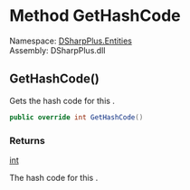 # Method GetHashCode

Namespace: [DSharpPlus.Entities](DSharpPlus.Entities.md)  
Assembly: DSharpPlus.dll

## <a id="DSharpPlus_Entities_DiscordApplication_GetHashCode"></a>GetHashCode\(\)

Gets the hash code for this <xref href="DSharpPlus.Entities.DiscordApplication" data-throw-if-not-resolved="false"></xref>.

```csharp
public override int GetHashCode()
```

### Returns

[int](https://learn.microsoft.com/dotnet/api/system.int32)

The hash code for this <xref href="DSharpPlus.Entities.DiscordApplication" data-throw-if-not-resolved="false"></xref>.

